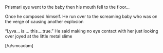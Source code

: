 Prismari eye went to the baby then his mouth fell to the floor... 

Once he composed himself. He run over to the screaming  baby who was on the verge of causing another explosion 


“Lyva... is ... this....true.” He said making no eye contact with her just looking over joyed at the little metal slime 


[/u/smcadam]
